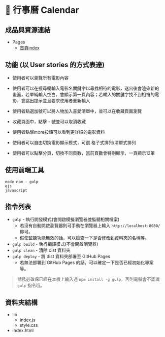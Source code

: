 # :date: 行事曆 Calendar

## 成品與資源連結
- Pages
  - [首頁index](https://penuts27.github.io/canlendar-remote/)
  
## 功能 (以 User stories 的方式表達)

- 使用者可以瀏覽所有電影內容

- 使用者可以在搜尋欄輸入電影名關鍵字以尋找相符的電影，送出後會渲染新的畫面，若單純輸入空白，會顯示第一頁內容；若輸入的關鍵字找不到相符的電影，會跳出提示並且要求使用者重新輸入

- 使用者點選加號可以將人物加入喜愛清單中，並可以在收藏頁面瀏覽

- 收藏頁面中，點擊 - 號並可以取消收藏

- 使用者點擊more按鈕可以看到更詳細的電影資料

- 使用者可以自由切換電影顯示模式，可選 格子式排列/清單式排列

- 使用者可以點擊分頁，切換不同頁數，當前頁數會特別顯示，一頁顯示12筆

## 使用前端工具

`node npm - gulp`  
`ejs`  
`javascript` 

## 指令列表

- `gulp` - 執行開發模式(會開啟模擬瀏覽器並監聽相關檔案)
  - 若沒有自動開啟瀏覽器則可手動在瀏覽器上輸入 `http://localhost:8080/` 即可。
  - 假使監聽功能無效的話，可以檢查一下是否修改到資料夾的名稱等。
- `gulp build` - 執行編譯模式(不會開啟瀏覽器)
- `gulp clean` - 清除 dist 資料夾
- `gulp deploy` - 將 dist 資料夾部署至 GitHub Pages
  - 若無法部署到 GitHub Pages 的話，可以確定一下是否已經初始化專案等。

> 請務必確保已經在本機上輸入過 `npm install -g gulp`，否則電腦會不認識 `gulp` 指令哦。

## 資料夾結構

- lib 
  - index.js 
  - style.css 
- index.html


